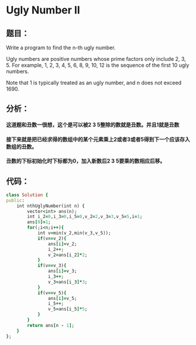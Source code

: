 # Ugly Number II
## 题目：
Write a program to find the n-th ugly number.

Ugly numbers are positive numbers whose prime factors only include 2, 3, 5. For example, 1, 2, 3, 4, 5, 6, 8, 9, 10, 12 is the sequence of the first 10 ugly numbers.

Note that 1 is typically treated as an ugly number, and n does not exceed 1690.

## 分析：
#### 这道题和丑数一很想，这个是可以被2 3 5整除的数就是丑数。并且1就是丑数<br>
#### 接下来就是把已经求得的数组中的某个元素乘上2或者3或者5得到下一个应该存入数组的丑数。<br>
#### 丑数的下标初始化时下标都为0，加入新数后2 3 5要乘的数相应后移。<br>

## 代码：
```ruby
class Solution {
public:
    int nthUglyNumber(int n) {
        vector<int> ans(n);
        int i_2=0,i_3=0,i_5=0,v_2=2,v_3=3,v_5=5,i=1;
        ans[0]=1;
        for(;i<n;i++){
            int v=min(v_2,min(v_3,v_5));
            if(v==v_2){
                ans[i]=v_2;
                i_2++;
                v_2=ans[i_2]*2;
            }
            if(v==v_3){
                ans[i]=v_3;
                i_3++;
                v_3=ans[i_3]*3;
            }
            if(v==v_5){
                ans[i]=v_5;
                i_5++;
                v_5=ans[i_5]*5;
            }
        }
        return ans[n - 1];
    }
};
